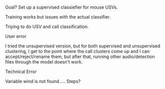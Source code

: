Goal?
Set up a supervised classiefier for mouse USVs. 


Training works but issues with the actual classifier. 

Triying to do USV and call classification. 

User error 

I tried the unsupervised version, but for both supervised and unsupervised clustering, I get to the point where the call clusters come up and I can accept/reject/rename them, but after that, running other audio/detection files through the model doesn't work. 

Technical Error

Variable wind is not found..... 
Steps? 

